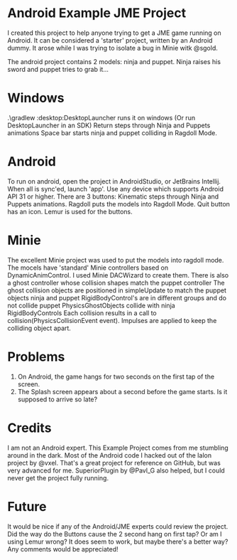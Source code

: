 # Android Example JME Project

I created this project to help anyone trying to get a JME game running on Android. 
It can be considered a 'starter' project, written by an Android dummy.
It arose while I was trying to isolate a bug in Minie witk @sgold.

The android project contains 2 models: ninja and puppet.
Ninja raises his sword and puppet tries to grab it...

# Windows
.\gradlew :desktop:DesktopLauncher runs it on windows
(Or run DesktopLauncher in an SDK)
Return steps through Ninja and Puppets animations
Space bar starts ninja and puppet colliding in Ragdoll Mode.

# Android
To run on android, open the project in AndroidStudio,
or JetBrains Intellij. When all is sync'ed, launch 'app'.
Use any device which supports Android API 31 or higher.
There are 3 buttons: 
Kinematic steps through Ninja and Puppets animations.
Ragdoll puts the models into Ragdoll Mode.
Quit button has an icon.
Lemur is used for the buttons.

# Minie
The excellent Minie project was used to put the models into ragdoll mode.
The mocels have 'standard' Minie controllers based on DynamicAnimControl.
I used Minie DACWizard to create them.
There is also a ghost controller whose collision shapes match the puppet controller
The ghost collision objects are positioned in simpleUpdate to match the puppet objects
ninja and puppet RigidBodyControl's are in different groups and do not collide
puppet PhysicsGhostObjects collide with ninja RigidBodyControls
Each collision results in a call to collision(PhysicsCollisionEvent event).
Impulses are applied to keep the colliding object apart.

# Problems
1. On Android, the game hangs for two seconds on the first tap of the screen.
2. The Splash screen appears about a second before the game starts. 
	Is it supposed to arrive so late?

# Credits
I am not an Android expert. This Example Project comes from me stumbling around 
in the dark. Most of the Android code I hacked out of the Ialon project by @vxel.
That's a great project for reference on GitHub, but was very advanced for me.
SuperiorPlugin by @Pavl_G also helped, but I could never get the project fully running.

# Future
It would be nice if any of the Android/JME experts could review the project.
Did the way do the Buttons cause the 2 second hang on first tap?
Or am I using Lemur wrong?
It does seem to work, but maybe there's a better way?
Any comments would be appreciated!
